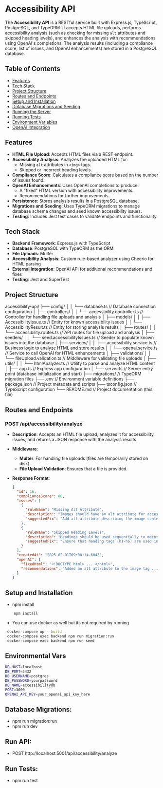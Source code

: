 # Accessibility API

The **Accessibility API** is a RESTful service built with Express.js, TypeScript, PostgreSQL, and TypeORM. It accepts HTML file uploads, performs accessibility analysis (such as checking for missing `alt` attributes and skipped heading levels), and enhances the analysis with recommendations using OpenAI's completions. The analysis results (including a compliance score, list of issues, and OpenAI enhancements) are stored in a PostgreSQL database.

## Table of Contents

- [Features](#features)
- [Tech Stack](#tech-stack)
- [Project Structure](#project-structure)
- [Routes and Endpoints](#routes-and-endpoints)
- [Setup and Installation](#setup-and-installation)
- [Database Migrations and Seeding](#database-migrations-and-seeding)
- [Running the Server](#running-the-server)
- [Running Tests](#running-tests)
- [Environment Variables](#environment-variables)
- [OpenAI Integration](#openai-integration)

## Features

- **HTML File Upload**: Accepts HTML files via a REST endpoint.
- **Accessibility Analysis**: Analyzes the uploaded HTML for:
  - Missing `alt` attributes in `<img>` tags.
  - Skipped or incorrect heading levels.
- **Compliance Score**: Calculates a compliance score based on the number of issues found.
- **OpenAI Enhancements**: Uses OpenAI completions to produce:
  - A "fixed" HTML version with accessibility improvements.
  - Recommendations for further improvements.
- **Persistence**: Stores analysis results in a PostgreSQL database.
- **Migrations and Seeding**: Uses TypeORM migrations to manage database schema changes and seed known accessibility issues.
- **Testing**: Includes Jest test cases to validate endpoints and functionality.

## Tech Stack

- **Backend Framework**: Express.js with TypeScript
- **Database**: PostgreSQL with TypeORM as the ORM
- **File Uploads**: Multer
- **Accessibility Analysis**: Custom rule-based analyzer using Cheerio for HTML parsing
- **External Integration**: OpenAI API for additional recommendations and fixes
- **Testing**: Jest and SuperTest

## Project Structure

accessibility-api/ ├── config/ │ │ └── database.ts // Database connection configuration │ ├── controllers/ │ │ └── accessibility.controller.ts // Controller for handling file uploads and analysis │ ├── models/ │ │ ├── AccessibilityIssue.ts // Entity for known accessibility issues │ │ └── AccessibilityResult.ts // Entity for storing analysis results │ ├── routes/ │ │ └── accessibility.routes.ts // API routes for file upload and analysis │ ├── seeders/ │ │ └── seed.accessibilityIssues.ts // Seeder to populate known issues into the database │ ├── services/ │ │ ├── accessibility.service.ts // Business logic to analyze HTML and store results │ │ └── openai.service.ts // Service to call OpenAI for HTML enhancements │ ├── validations/ │ │ └── fileUpload.validation.ts // Middleware for validating file uploads │ ├── utils/ │ │ └── htmlAnalyzer.ts // Utility to parse and analyze HTML content │ ├── app.ts // Express app configuration │ └── server.ts // Server entry point (database initialization and start) ├── migrations/ // TypeORM migration files ├── .env // Environment variable definitions ├── package.json // Project metadata and scripts ├── tsconfig.json // TypeScript configuration └── README.md // Project documentation (this file)



## Routes and Endpoints

### **POST /api/accessibility/analyze**

- **Description**: Accepts an HTML file upload, analyzes it for accessibility issues, and returns a JSON response with the analysis results.
- **Middleware**:
  - **Multer**: For handling file uploads (files are temporarily stored on disk).
  - **File Upload Validation**: Ensures that a file is provided.
- **Response Format**:

  ```json
  {
    "id": 16,
    "complianceScore": 80,
    "issues": [
      {
        "ruleName": "Missing Alt Attribute",
        "description": "Images should have an alt attribute for accessibility.",
        "suggestedFix": "Add alt attribute describing the image content."
      },
      {
        "ruleName": "Skipped Heading Levels",
        "description": "Headings should be used sequentially to maintain hierarchy.",
        "suggestedFix": "Ensure that heading tags (h1-h6) are used in a sequential order."
      }
    ],
    "createdAt": "2025-02-01T09:00:14.604Z",
    "openAI": {
      "fixedHtml": "<!DOCTYPE html> ... </html>",
      "recommendations": "Added an alt attribute to the image tag ...\nRearranged headings ...\nEnsured all headings are meaningful ..."
    }
  }


## Setup and Installation
- npm install
``` bash
    npm install
```
- You can use docker as well but its not required by running
```bash
 docker-compose up --build
 docker-compose exec backend npm run migration:run
 docker-compose exec backend npm run seed    
```
## Environmental Vars
```bash
DB_HOST=localhost
DB_PORT=5432
DB_USERNAME=postgres
DB_PASSWORD=yourpassword
DB_NAME=accessibilitydb
PORT=3000
OPENAI_API_KEY=your_openai_api_key_here
```

## Database Migrations:
- npm run migration:run 
- npm run dev

## Run API:
- POST http://localhost:5001/api/accessibility/analyze

## Run Tests:
- npm run test